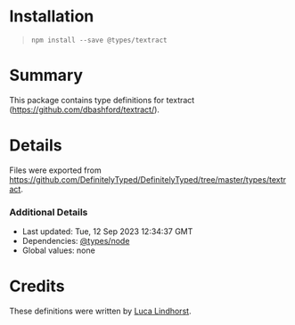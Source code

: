 # Installation
> `npm install --save @types/textract`

# Summary
This package contains type definitions for textract (https://github.com/dbashford/textract/).

# Details
Files were exported from https://github.com/DefinitelyTyped/DefinitelyTyped/tree/master/types/textract.

### Additional Details
 * Last updated: Tue, 12 Sep 2023 12:34:37 GMT
 * Dependencies: [@types/node](https://npmjs.com/package/@types/node)
 * Global values: none

# Credits
These definitions were written by [Luca Lindhorst](https://github.com/lal12).
